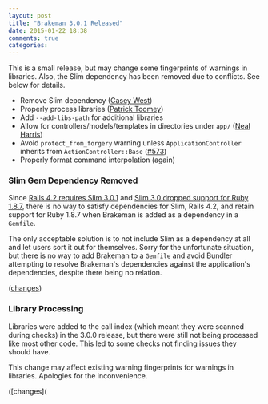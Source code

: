 ```yaml
---
layout: post
title: "Brakeman 3.0.1 Released"
date: 2015-01-22 18:38
comments: true
categories: 
---
```


This is a small release, but may change some fingerprints of warnings in libraries. Also, the Slim dependency has been removed due to conflicts. See below for details.

* Remove Slim dependency ([Casey West](https://github.com/cwest))
* Properly process libraries ([Patrick Toomey](https://github.com/ptoomey3))
* Add `--add-libs-path` for additional libraries  
* Allow for controllers/models/templates in directories under `app/` ([Neal Harris](https://github.com/nealharris))
* Avoid `protect_from_forgery` warning unless `ApplicationController` inherits from `ActionController::Base` ([#573](https://github.com/presidentbeef/brakeman/issues/573))
* Properly format command interpolation (again)

### Slim Gem Dependency Removed

Since [Rails 4.2 requires Slim 3.0.1](https://github.com/slim-template/slim-rails/releases/tag/3.0.1) and [Slim 3.0 dropped support for Ruby 1.8.7](https://github.com/slim-template/slim/blob/bb7ca78c1ea9629d8b57a06fcb99c938c9d7640e/CHANGES#L8), there is no way to satisfy dependencies for Slim, Rails 4.2, and retain support for Ruby 1.8.7 when Brakeman is added as a dependency in a `Gemfile`.

The only acceptable solution is to not include Slim as a dependency at all and let users sort it out for themselves. Sorry for the unfortunate situation, but there is no way to add Brakeman to a `Gemfile` and avoid Bundler attempting to resolve Brakeman's dependencies against the application's dependencies, despite there being no relation.

([changes](https://github.com/presidentbeef/brakeman/pull/602))

### Library Processing

Libraries were added to the call index (which meant they were scanned during checks) in the 3.0.0 release, but there were still not being processed like most other code. This led to some checks not finding issues they should have.

This change may affect existing warning fingerprints for warnings in libraries. Apologies for the inconvenience. 

([changes](
